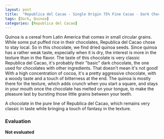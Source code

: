 ```yaml
---
layout: post
title:  "Republica del Cacao - Single Origin 75% Fine Cacao - Dark Chocolate with Quinoa"
tags: [Dark, Quinoa] 
categories: [Republica del Cacao]
---
```


Quinoa is a cereal from Latin America that comes in small circular grains. While some put puffed rice in their chocolates, Republica del Cacao chose to stay local.
So in this chocolate, we find dried quinoa seeds. Since quinoa has a rather weak taste, especially when it is dry, the interest is more in the texture than in the flavor. The taste of this chocolate is very classic Republica del Cacao, it's probably their "basic" dark chocolate, the one used for chocolates with other ingredients. That doesn't mean it's not good! With a high concentration of cocoa, it's a pretty aggressive chocolate, with a woody taste and a touch of bitterness at the end. The quinoa is mostly there for the texture, which adds crunch when you start a square, and stays in your mouth once the chocolate has melted on your tongue, to make the pleasure last by bursting those little grains between your teeth.

A chocolate in the pure line of Republica del Cacao, which remains very classic in taste while bringing a touch of fantasy in the texture.

### Evaluation

**Not evaluated**